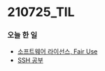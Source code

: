 # 210725_TIL

### 오늘 한 일

* [소프트웨어 라이선스, Fair Use](https://blog.naver.com/vkfkdto0209/222445462507)
* [SSH 공부](https://blog.naver.com/vkfkdto0209/222449209013)